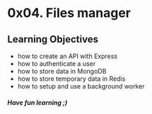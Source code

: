 # 0x04. Files manager
## Learning Objectives
* how to create an API with Express
* how to authenticate a user
* how to store data in MongoDB
* how to store temporary data in Redis
* how to setup and use a background worker
##### Have fun learning ;)
